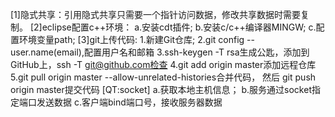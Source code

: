 [1]隐式共享：引用隐式共享只需要一个指针访问数据，修改共享数据时需要复制。
[2]eclipse配置c++环境：
a.安装cdt插件;
b.安装c/c++编译器MINGW;
c.配置环境变量path;
[3]git上传代码:
1.新建Git仓库;
2.git config --user.name(email),配置用户名和邮箱
3.ssh-keygen -T rsa生成公匙，添加到GitHub上，ssh -T git@github.com检查
4.git add origin master添加远程仓库
5.git pull origin master --allow-unrelated-histories合并代码，
然后 git push origin master提交代码
[QT:socket]
a.获取本地主机信息；
b.服务通过socket指定端口发送数据
c.客户端bind端口号，接收服务器数据
